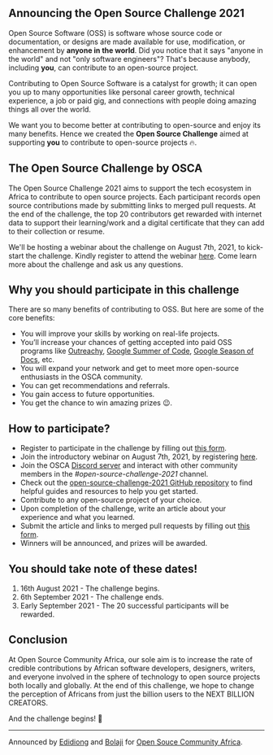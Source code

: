 ## Announcing the Open Source Challenge 2021

Open Source Software (OSS) is software whose source code or documentation, or designs are made available for use, modification, or enhancement by **anyone in the world**. Did you notice that it says "anyone in the world" and not "only software engineers"? That's because anybody, including **you**, can contribute to an open-source project. 

Contributing to Open Source Software is a catalyst for growth; it can open you up to many opportunities like personal career growth, technical experience, a job or paid gig, and connections with people doing amazing things all over the world.

We want you to become better at contributing to open-source and enjoy its many benefits. Hence we created the **Open Source Challenge** aimed at supporting **you** to contribute to open-source projects 🔥.

## The Open Source Challenge by OSCA

The Open Source Challenge 2021 aims to support the tech ecosystem in Africa to contribute to open source projects. Each participant records open source contributions made by submitting links to merged pull requests. At the end of the challenge, the top 20 contributors get rewarded with internet data to support their learning/work and a digital certificate that they can add to their collection or resume.

We'll be hosting a webinar about the challenge on August 7th, 2021, to kick-start the challenge. Kindly register to attend the webinar [here](https://opencollective.com/osca/events/open-source-challenge-2021-webinar-9dc4b5b0). Come learn more about the challenge and ask us any questions. 

## Why you should participate in this challenge

There are so many benefits of contributing to OSS. But here are some of the core benefits:

- You will improve your skills by working on real-life projects. 
- You’ll increase your chances of getting accepted into paid OSS programs like [Outreachy](https://www.outreachy.org/), [Google Summer of Code](https://summerofcode.withgoogle.com/), [Google Season of Docs](https://developers.google.com/season-of-docs), etc.
- You will expand your network and get to meet more open-source enthusiasts in the OSCA community.
- You can get recommendations and referrals.
- You gain access to future opportunities.
- You get the chance to win amazing prizes 😉.

## How to participate?

- Register to participate in the challenge by filling out [this form](https://bit.ly/osca-oss-ch-2021).
- Join the introductory webinar on August 7th, 2021, by registering [here](https://opencollective.com/osca/events/open-source-challenge-2021-webinar-9dc4b5b0).
- Join the OSCA [Discord server](https://discord.gg/pRJgjH9SwR) and interact with other community members in the *#open-source-challenge-2021* channel.
- Check out the [open-source-challenge-2021 GitHub repository](https://github.com/oscafrica/open-source-challenge-2021) to find helpful guides and resources to help you get started.
- Contribute to any open-source project of your choice.
- Upon completion of the challenge, write an article about your experience and what you learned.
- Submit the article and links to merged pull requests by filling out [this form](https://bit.ly/osca-oss-ch-2021-sop).
- Winners will be announced, and prizes will be awarded.

## You should take note of these dates!

1. 16th August 2021 - The challenge begins.
2. 6th September 2021 - The challenge ends.
3. Early September 2021 - The 20 successful participants will be rewarded.

## Conclusion

At Open Source Community Africa, our sole aim is to increase the rate of credible contributions by African software developers, designers, writers, and everyone involved in the sphere of technology to open source projects both locally and globally. At the end of this challenge, we hope to change the perception of Africans from just the billion users to the NEXT BILLION CREATORS.

And the challenge begins! 🤩

---

Announced by [Edidiong](https://edidiongasikpo.com/) and [Bolaji](https://bolajiayodeji.com/) for [Open Souce Community Africa](https://oscafrica.org/).